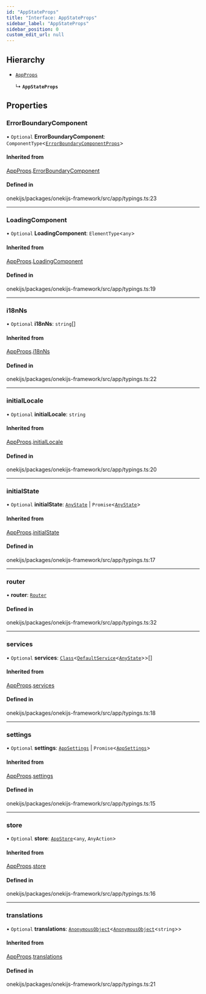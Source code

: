 ```yaml
---
id: "AppStateProps"
title: "Interface: AppStateProps"
sidebar_label: "AppStateProps"
sidebar_position: 0
custom_edit_url: null
---
```


## Hierarchy

- [`AppProps`](AppProps.md)

  ↳ **`AppStateProps`**

## Properties

### ErrorBoundaryComponent

• `Optional` **ErrorBoundaryComponent**: `ComponentType`<[`ErrorBoundaryComponentProps`](../types/ErrorBoundaryComponentProps.md)\>

#### Inherited from

[AppProps](AppProps.md).[ErrorBoundaryComponent](AppProps.md#errorboundarycomponent)

#### Defined in

onekijs/packages/onekijs-framework/src/app/typings.ts:23

___

### LoadingComponent

• `Optional` **LoadingComponent**: `ElementType`<`any`\>

#### Inherited from

[AppProps](AppProps.md).[LoadingComponent](AppProps.md#loadingcomponent)

#### Defined in

onekijs/packages/onekijs-framework/src/app/typings.ts:19

___

### i18nNs

• `Optional` **i18nNs**: `string`[]

#### Inherited from

[AppProps](AppProps.md).[i18nNs](AppProps.md#i18nns)

#### Defined in

onekijs/packages/onekijs-framework/src/app/typings.ts:22

___

### initialLocale

• `Optional` **initialLocale**: `string`

#### Inherited from

[AppProps](AppProps.md).[initialLocale](AppProps.md#initiallocale)

#### Defined in

onekijs/packages/onekijs-framework/src/app/typings.ts:20

___

### initialState

• `Optional` **initialState**: [`AnyState`](AnyState.md) \| `Promise`<[`AnyState`](AnyState.md)\>

#### Inherited from

[AppProps](AppProps.md).[initialState](AppProps.md#initialstate)

#### Defined in

onekijs/packages/onekijs-framework/src/app/typings.ts:17

___

### router

• **router**: [`Router`](Router.md)

#### Defined in

onekijs/packages/onekijs-framework/src/app/typings.ts:32

___

### services

• `Optional` **services**: [`Class`](../types/Class.md)<[`DefaultService`](../classes/DefaultService.md)<[`AnyState`](AnyState.md)\>\>[]

#### Inherited from

[AppProps](AppProps.md).[services](AppProps.md#services)

#### Defined in

onekijs/packages/onekijs-framework/src/app/typings.ts:18

___

### settings

• `Optional` **settings**: [`AppSettings`](AppSettings.md) \| `Promise`<[`AppSettings`](AppSettings.md)\>

#### Inherited from

[AppProps](AppProps.md).[settings](AppProps.md#settings)

#### Defined in

onekijs/packages/onekijs-framework/src/app/typings.ts:15

___

### store

• `Optional` **store**: [`AppStore`](AppStore.md)<`any`, `AnyAction`\>

#### Inherited from

[AppProps](AppProps.md).[store](AppProps.md#store)

#### Defined in

onekijs/packages/onekijs-framework/src/app/typings.ts:16

___

### translations

• `Optional` **translations**: [`AnonymousObject`](AnonymousObject.md)<[`AnonymousObject`](AnonymousObject.md)<`string`\>\>

#### Inherited from

[AppProps](AppProps.md).[translations](AppProps.md#translations)

#### Defined in

onekijs/packages/onekijs-framework/src/app/typings.ts:21
